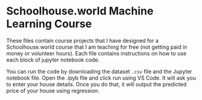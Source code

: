 # Schoolhouse.world Machine Learning Course

These files contain course projects that I have designed for a Schoolhouse.world course that I am teaching for free (not getting paid in money or volunteer hours). Each file contains instructions on how to use each block of jupyter notebook code.

You can run the code by downloading the dataset `.csv` file and the Jupyter notebook file. Open the .ipyb file and click run using VS Code. It will ask you to enter your house details. Once you do that, it will output the predicted price of your house using regression.
